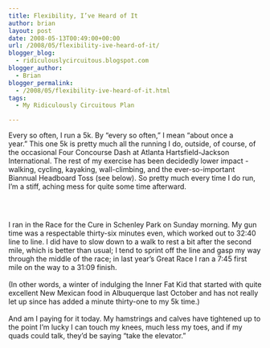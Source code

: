 ```yaml
---
title: Flexibility, I’ve Heard of It
author: brian
layout: post
date: 2008-05-13T00:49:00+00:00
url: /2008/05/flexibility-ive-heard-of-it/
blogger_blog:
  - ridiculouslycircuitous.blogspot.com
blogger_author:
  - Brian
blogger_permalink:
  - /2008/05/flexibility-ive-heard-of-it.html
tags:
  - My Ridiculously Circuitous Plan

---
```

<span>Every so often, I run a 5k. By &#8220;every so often,&#8221; I mean &#8220;about once a year.&#8221; This one 5k is pretty much all the running I do, outside, of course, of the occasional Four Concourse Dash at Atlanta Hartsfield-Jackson International. The rest of my exercise has been decidedly lower impact -walking, cycling, kayaking, wall-climbing, and the ever-so-important Biannual Headboard Toss (see below). So pretty much every time I do run, I&#8217;m a stiff, aching mess for quite some time afterward.</span>

<div>
  <div>
    <span><br /></span>
  </div>
  
  <p>
    <img src="http://3.bp.blogspot.com/_1bayJx4ovbY/SCkGLuR9U1I/AAAAAAAAAAg/zLSdJGGQO4A/s200/IMG_0161.JPG" border="0" alt="" />
  </p>
  
  <div>
    <span>I ran in the Race for the Cure in Schenley Park on Sunday morning. My gun time was a respectable thirty-six minutes even, which worked out to 32:40 line to line. I did have to slow down to a walk to rest a bit after the second mile, which is better than usual; I tend to sprint off the line and gasp my way through the middle of the race; in last year&#8217;s Great Race I ran a 7:45 first mile on the way to a 31:09 finish.</span>
  </div>
  
  <div>
    <span><br /></span>
  </div>
  
  <div>
    <span><span>(In other words, a winter of indulging the Inner Fat Kid that started with quite excellent New Mexican food in Albuquerque last October and has not really let up since has added a minute thirty-one to my 5k time.)</span></span>
  </div>
  
  <div>
    <span><br /></span>
  </div>
  
  <div>
    <span>And am I paying for it today. My hamstrings and calves have tightened up to the point I&#8217;m lucky I can touch my knees, much less my toes, and if my quads could talk, they&#8217;d be saying &#8220;take the elevator.&#8221;</span>
  </div>
</div>
